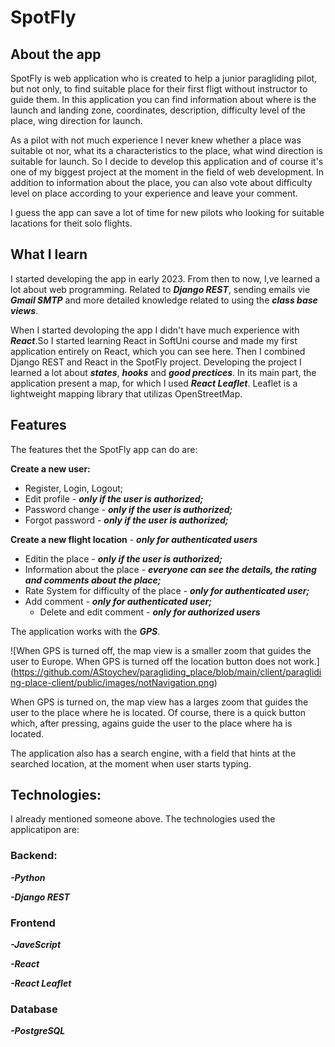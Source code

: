 # SpotFly
 
## About the app

SpotFly is web application who is created to help a junior paragliding pilot, but not only,  to find suitable place for their first fligt without instructor to guide them.  In this application you can find information about where is the launch and landing zone, coordinates, description, difficulty level of the place, wing direction for launch.

As a pilot with not much experience I never knew whether a place was suitable ot nor, what its a  characteristics to the place, what wind direction is suitable for launch. So I decide to develop this application and of course it's one of my biggest project at the moment in the field of web development. In addition to information about the place, you can also vote about difficulty level on place according to your experience and leave your comment.

I guess the app can save a lot of time for new pilots who looking for suitable lacations for theit solo flights.

## What I learn

I started developing the app in early 2023. From then to now, I,ve learned a lot about web programming. Related to ***Django REST***, sending emails vie ***Gmail SMTP*** and more detailed knowledge related to using the ***class base views***.

When I started devoloping the app I didn't have much experience with ***React***.So I started learning React in SoftUni course and made my first application entirely on React, which you can see here. Then I combined Django REST and React in the SpotFly project. Developing the project I learned a lot about ***states***, ***hooks*** and ***good prectices***. In its main part, the application present a map, for which I used ***React Leaflet***. Leaflet is a lightweight mapping library that utilizas OpenStreetMap.

## Features

The features thet the SpotFly app can do are:

**Create a new user:**
 - Register, Login, Logout;
 - Edit profile - ***only if the user is authorized;***
 - Password change - ***only if the user is authorized;***
 - Forgot password - ***only if the user is authorized;***

**Create a new flight location** - ***only for authenticated users***
 - Editin the place - ***only if the user is authorized;***
 - Information about the place - ***everyone can see the details, the rating and comments about the place;***
 - Rate System for difficulty of the place - ***only for authenticated user;***
 - Add comment - ***only for authenticated user;***
   - Delete and edit comment - ***only for authorized users***

The application works with the ***GPS***.

![When GPS is turned off, the map view is a smaller zoom that guides the user to Europe. When GPS is turned off the location button does not work.]
(https://github.com/AStoychev/paragliding_place/blob/main/client/paragliding-place-client/public/images/notNavigation.png)

When GPS is turned on, the map view has a larges zoom that guides the user to the place where he is located. Of course, there is a quick button which, after pressing, agains guide the user to the place where ha is located.

The application also has a search engine, with a field that hints at the searched location, at the moment when user starts typing.

## Technologies:

I already mentioned someone above. The technologies used the applicatipon are:
### Backend:
 ***-Python***

 ***-Django REST***

### Frontend
 ***-JaveScript***

 ***-React***

 ***-React Leaflet***

### Database
 ***-PostgreSQL***
